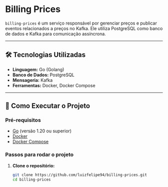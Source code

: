 # Billing Prices

`billing-prices` é um serviço responsável por gerenciar preços e publicar eventos relacionados a preços no Kafka. Ele utiliza PostgreSQL como banco de dados e Kafka para comunicação assíncrona.

---

## 🛠️ Tecnologias Utilizadas

- **Linguagem:** Go (Golang)
- **Banco de Dados:** PostgreSQL
- **Mensageria:** Kafka
- **Ferramentas:** Docker, Docker Compose

---

## 🚀 Como Executar o Projeto

### Pré-requisitos

- [Go](https://go.dev/) (versão 1.20 ou superior)
- [Docker](https://www.docker.com/)
- [Docker Compose](https://docs.docker.com/compose/)

### Passos para rodar o projeto

1. **Clone o repositório:**
   ```bash
   git clone https://github.com/luizfelipe94/billing-prices.git
   cd billing-prices